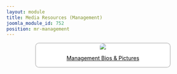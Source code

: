 ```yaml
---
layout: module
title: Media Resources (Management)
joomla_module_id: 752
position: mr-management
---
```

<div align="center" style="margin-bottom: 20px;"><a href="/news-events/newsroom/media/newtek-management.html">
<div align="center" style="max-width: 350px; border-style: solid; border-width: 2px; border-color: #cccccc; border-radius: 10px; background-color: #ffffff;"><img src="{{"images/media-resources/img/management.jpg" | cdn }}" style="border-radius: 10px 10px 0px 0px;" class="img-responsive" />
<p style="line-height: 1.3em; color: #000000;">Management Bios &amp; Pictures</p>
</div>
</a>
</div>
